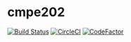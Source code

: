 # cmpe202


[![Build Status](https://travis-ci.com/karthikramasamy/cmpe202.svg?branch=master)](https://travis-ci.com/karthikramasamy/cmpe202) [![CircleCI](https://circleci.com/gh/karthikramasamy/cmpe202.svg?style=svg)](https://circleci.com/gh/karthikramasamy/cmpe202) [![CodeFactor](https://www.codefactor.io/repository/github/karthikramasamy/cmpe202/badge)](https://www.codefactor.io/repository/github/karthikramasamy/cmpe202)
